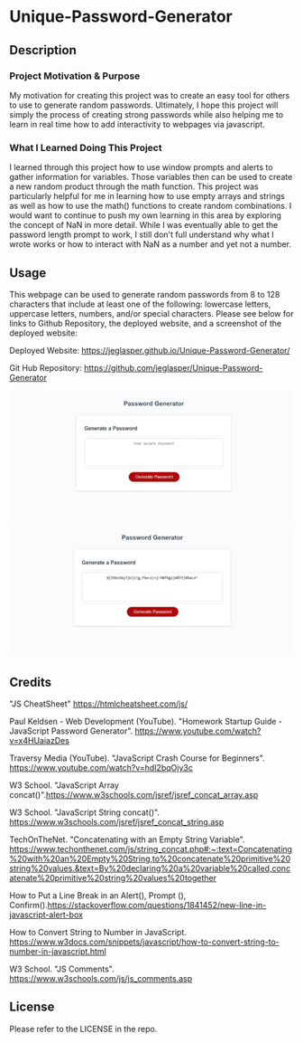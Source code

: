 # Unique-Password-Generator

## Description

### Project Motivation & Purpose

My motivation for creating this project was to create an easy tool for others to use to generate random passwords. Ultimately, I hope this project will simply the process of creating strong passwords while also helping me to learn in real time how to add interactivity to webpages via javascript. 

### What I Learned Doing This Project

I learned through this project how to use window prompts and alerts to gather information for variables. Those variables then can be used to create a new random product through the math function. This project was particularly helpful for me in learning how to use empty arrays and strings as well as how to use the math() functions to create random combinations. I would want to continue to push my own learning in this area by exploring the concept of NaN in more detail. While I was eventually able to get the password length prompt to work, I still don't full understand why what I wrote works or how to interact with NaN as a number and yet not a number. 

## Usage

This webpage can be used to generate random passwords from 8 to 128 characters that include at least one of the following: lowercase letters, uppercase letters, numbers, and/or special characters. Please see below for links to Github Repository, the deployed website, and a screenshot of the deployed website:

Deployed Website: https://jeglasper.github.io/Unique-Password-Generator/

Git Hub Repository: https://github.com/jeglasper/Unique-Password-Generator

![Deployed Website Image Before Generating Password](assets/images/Unique-Password-Generator%20Deployed%20Site-Before%20Generation.jpg)
![Deployed Website Image After Generating Password](assets/images/Unique-Password-Generator%20Deployed%20Site-Generated%20Password.jpg)

## Credits

"JS CheatSheet" https://htmlcheatsheet.com/js/

Paul Keldsen - Web Development (YouTube). "Homework Startup Guide - JavaScript Password Generator". https://www.youtube.com/watch?v=x4HUaiazDes

Traversy Media (YouTube). "JavaScript Crash Course for Beginners". https://www.youtube.com/watch?v=hdI2bqOjy3c

W3 School. "JavaScript Array concat()".https://www.w3schools.com/jsref/jsref_concat_array.asp

W3 School. "JavaScript String concat()". https://www.w3schools.com/jsref/jsref_concat_string.asp

TechOnTheNet. "Concatenating with an Empty String Variable". https://www.techonthenet.com/js/string_concat.php#:~:text=Concatenating%20with%20an%20Empty%20String,to%20concatenate%20primitive%20string%20values.&text=By%20declaring%20a%20variable%20called,concatenate%20primitive%20string%20values%20together

How to Put a Line Break in an Alert(), Prompt (), Confirm().https://stackoverflow.com/questions/1841452/new-line-in-javascript-alert-box

How to Convert String to Number in JavaScript. https://www.w3docs.com/snippets/javascript/how-to-convert-string-to-number-in-javascript.html

W3 School. "JS Comments". https://www.w3schools.com/js/js_comments.asp

## License

Please refer to the LICENSE in the repo.